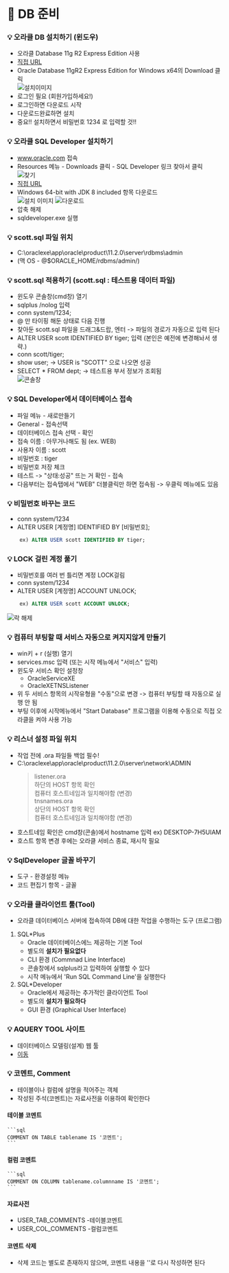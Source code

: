 # :pushpin: DB 준비

### :bulb: 오라클 DB 설치하기 (윈도우)
- 오라클 Database 11g R2 Express Edition 사용
- [직접 URL](https://www.oracle.com/database/technologies/xe-prior-release-downloads.html)
- Oracle Database 11gR2 Express Edition for Windows x64의 Download 클릭   
![설치이미지](https://i.imgur.com/Fk3nq2h.png)
- 로그인 필요 (회원가입하세요!)
- 로그인하면 다운로드 시작
- 다운로드완료하면 설치
- 중요!! 설치하면서 비밀번호 1234 로 입력할 것!!

### :bulb: 오라클 SQL Developer 설치하기
- www.oracle.com 접속
- Resources 메뉴 - Downloads 클릭 - SQL Developer 링크 찾아서 클릭   
![찾기](https://imgur.com/3NCRcmU.png)
- [직접 URL](https://www.oracle.com/tools/downloads/sqldev-downloads.html)   
- Windows 64-bit with JDK 8 included 항목 다운로드   
![설치 이미지](https://imgur.com/vEbEzvH.png)
![다운로드](https://imgur.com/DxyPy5k.png)
- 압축 해제
- sqldeveloper.exe 실행

### :bulb: scott.sql 파일 위치
- C:\oraclexe\app\oracle\product\11.2.0\server\rdbms\admin
- (맥 OS - @$ORACLE_HOME/rdbms/admin/)

### :bulb: scott.sql 적용하기 (scott.sql : 테스트용 데이터 파일)
- 윈도우 콘솔창(cmd창) 열기
- sqlplus /nolog 입력
- conn system/1234;
- @ 만 타이핑 해둔 상태로 다음 진행
- 찾아둔 scott.sql 파일을 드래그&드랍, 엔터 -> 파일의 경로가 자동으로 입력 된다
- ALTER USER scott IDENTIFIED BY tiger; 입력 (본인은 예전에 변경해놔서 생략.)
- conn scott/tiger;
- show user; -> USER is "SCOTT" 으로 나오면 성공
- SELECT * FROM dept; -> 테스트용 부서 정보가 조회됨   
![콘솔창](https://imgur.com/OnrSQiA.png)

### :bulb: SQL Developer에서 데이터베이스 접속
- 파일 메뉴 - 새로만들기
- General - 접속선택
- 데이터베이스 접속 선택 - 확인
- 접속 이름 : 아무거나해도 됨 (ex. WEB)
- 사용자 이름 : scott
- 비밀번호 : tiger
- 비밀번호 저장 체크
- 테스트 -> "상태:성공" 뜨는 거 확인 - 접속
- 다음부터는 접속탭에서 "WEB" 더블클릭만 하면 접속됨 -> 우클릭 메뉴에도 있음

### :bulb: 비밀번호 바꾸는 코드
- conn system/1234
- ALTER USER [계정명] IDENTIFIED BY [비밀번호];
```sql
    ex)	ALTER USER scott IDENTIFIED BY tiger;
```

### :bulb: LOCK 걸린 계정 풀기
- 비밀번호를 여러 번 틀리면 계정 LOCK걸림
- conn system/1234
- ALTER USER [계정명] ACCOUNT UNLOCK;
```sql
	ex) ALTER USER scott ACCOUNT UNLOCK;
```
![락 해제](https://imgur.com/MJVyK16.png)

### :bulb: 컴퓨터 부팅할 때 서비스 자동으로 켜지지않게 만들기
- win키 + r (실행) 열기
- services.msc 입력 (또는 시작 메뉴에서 "서비스" 입력)
- 윈도우 서비스 확인 설정창
    - OracleServiceXE
    - OracleXETNSListener
- 위 두 서비스 항목의 시작유형을 "수동"으로 변경 -> 컴퓨터 부팅할 때 자동으로 실행 안 됨
- 부팅 이후에 시작메뉴에서 "Start Database" 프로그램을 이용해 수동으로 직접 오라클을 켜야 사용 가능

### :bulb: 리스너 설정 파일 위치
- 작업 전에 .ora 파일들 백업 필수!
- C:\oraclexe\app\oracle\product\11.2.0\server\network\ADMIN
  > listener.ora   
	하단의 HOST 항목 확인   
	컴퓨터 호스트네임과 일치해야함 (변경)    
  > tnsnames.ora   
	상단의 HOST 항목 확인   
	컴퓨터 호스트네임과 일치해야함 (변경)   
- 호스트네임 확인은 cmd창(콘솔)에서 hostname 입력 ex) DESKTOP-7H5UIAM
- 호스트 항목 변경 후에는 오라클 서비스 종료, 재시작 필요

### :bulb: SqlDeveloper 글꼴 바꾸기
- 도구 - 환경설정 메뉴
- 코드 편집기 항목 - 글꼴

### :bulb: 오라클 클라이언트 툴(Tool)
- 오라클 데이터베이스 서버에 접속하여 DB에 대한 작업을 수행하는 도구 (프로그램)
1. SQL*Plus
	- Oracle 데이터베이스에느 제공하는 기본 Tool
	- 별도의 **설치가 필요없다**
	- CLI 환경 (Commnad Line Interface)
	- 콘솔창에서 sqlplus라고 입력하여 실행할 수 있다
	- 시작 메뉴에서 'Run SQL Command Line'을 실행한다
2. SQL*Developer
	- Oracle에서 제공하는 추가적인 클라이언트 Tool
	- 별도의 **설치가 필요하다**
	- GUI 환경 (Graphical User Interface)

### :bulb: AQUERY TOOL 사이트
- 데이터베이스 모델링(설계) 웹 툴
- [이동](https://aquerytool.com/)

### :bulb: 코멘트, Comment
- 테이블이나 컬럼에 설명을 적어주는 객체
- 작성된 주석(코멘트)는 자료사전을 이용하여 확인한다
#### 테이블 코멘트
	```sql
	COMMENT ON TABLE tablename IS '코멘트';
	```
#### 컬럼 코멘트
	```sql
	COMMENT ON COLUMN tablename.columnname IS '코멘트';
	```
#### 자료사전
- USER_TAB_COMMENTS -테이블코멘트
- USER_COL_COMMENTS -컬럼코멘트
#### 코멘트 삭제
- 삭제 코드는 별도로 존재하지 않으며, 코멘트 내용을 ''로 다시 작성하면 된다
